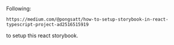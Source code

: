 Following:
```
https://medium.com/@pongsatt/how-to-setup-storybook-in-react-typescript-project-ad2516515919
```
to setup this react storybook.
